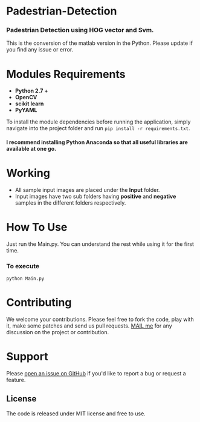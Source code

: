 # Padestrian-Detection
### Padestrian Detection using HOG vector and Svm.

This is the conversion of the matlab version in the Python. Please update if you find any issue or error.


# Modules Requirements

- **Python 2.7 +**
- **OpenCV** 
- **scikit learn** 
- **PyYAML**

To install the module dependencies before running the application, simply navigate into the project folder and run `pip install -r requirements.txt`.

#### I recommend installing Python Anaconda so that all useful libraries are available at one go.
# Working
- All sample input images are placed under the **Input** folder.
- Input images have two sub folders having **positive** and **negative** samples in the different folders respectively.

# How To Use
 Just run the Main.py. 
 You can understand the rest while using it for the first time.
 ### To execute
    python Main.py
 
# Contributing
We welcome your contributions. Please feel free to fork the code, play with it, make some patches and send us pull requests.
 [MAIL me](anky.nits.cse@gmail.com) for any discussion on the project or contribution.

# Support
Please [open an issue on GitHub](https://github.com/Griffintaur/Padestrian-Detection/issues/new) if you'd like to report a bug or request a feature.  

## License
The code is released under MIT license and free to use.

